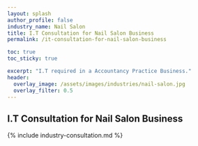 ```yaml
---
layout: splash 
author_profile: false 
industry_name: Nail Salon
title: I.T Consultation for Nail Salon Business
permalink: /it-consultation-for-nail-salon-business

toc: true
toc_sticky: true

excerpt: "I.T required in a Accountancy Practice Business."
header:
  overlay_image: /assets/images/industries/nail-salon.jpg
  overlay_filter: 0.5 
---
```


## I.T Consultation for Nail Salon Business

{% include industry-consultation.md %}
